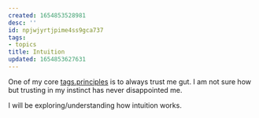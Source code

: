 ```yaml
---
created: 1654853528981
desc: ''
id: npjwjyrtjpime4ss9gca737
tags:
- topics
title: Intuition
updated: 1654853627631
---
```

   
One of my core [tags.principles](/not_created.md) is to always trust me gut. I am not sure how but trusting in my instinct has never disappointed me.   
   
I will be exploring/understanding how intuition works.